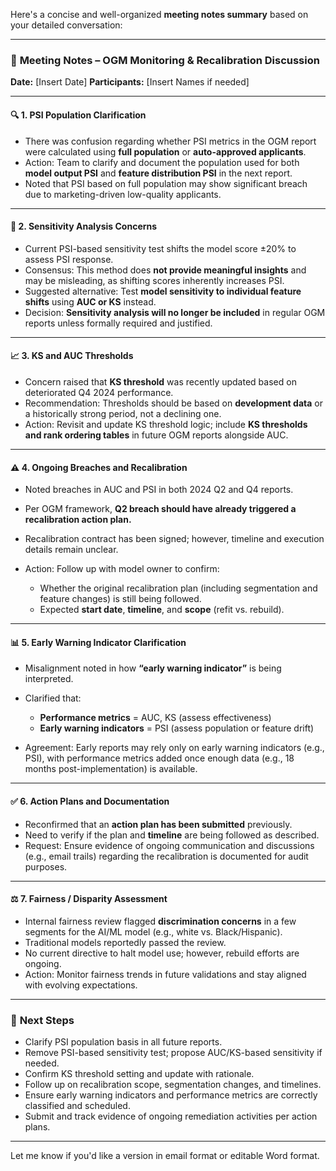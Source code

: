 Here's a concise and well-organized **meeting notes summary** based on your detailed conversation:

---

### 📝 **Meeting Notes – OGM Monitoring & Recalibration Discussion**

**Date:** \[Insert Date]
**Participants:** \[Insert Names if needed]

---

#### 🔍 **1. PSI Population Clarification**

* There was confusion regarding whether PSI metrics in the OGM report were calculated using **full population** or **auto-approved applicants**.
* Action: Team to clarify and document the population used for both **model output PSI** and **feature distribution PSI** in the next report.
* Noted that PSI based on full population may show significant breach due to marketing-driven low-quality applicants.

---

#### 🧠 **2. Sensitivity Analysis Concerns**

* Current PSI-based sensitivity test shifts the model score ±20% to assess PSI response.
* Consensus: This method does **not provide meaningful insights** and may be misleading, as shifting scores inherently increases PSI.
* Suggested alternative: Test **model sensitivity to individual feature shifts** using **AUC or KS** instead.
* Decision: **Sensitivity analysis will no longer be included** in regular OGM reports unless formally required and justified.

---

#### 📈 **3. KS and AUC Thresholds**

* Concern raised that **KS threshold** was recently updated based on deteriorated Q4 2024 performance.
* Recommendation: Thresholds should be based on **development data** or a historically strong period, not a declining one.
* Action: Revisit and update KS threshold logic; include **KS thresholds and rank ordering tables** in future OGM reports alongside AUC.

---

#### ⚠️ **4. Ongoing Breaches and Recalibration**

* Noted breaches in AUC and PSI in both 2024 Q2 and Q4 reports.
* Per OGM framework, **Q2 breach should have already triggered a recalibration action plan.**
* Recalibration contract has been signed; however, timeline and execution details remain unclear.
* Action: Follow up with model owner to confirm:

  * Whether the original recalibration plan (including segmentation and feature changes) is still being followed.
  * Expected **start date**, **timeline**, and **scope** (refit vs. rebuild).

---

#### 📊 **5. Early Warning Indicator Clarification**

* Misalignment noted in how **“early warning indicator”** is being interpreted.
* Clarified that:

  * **Performance metrics** = AUC, KS (assess effectiveness)
  * **Early warning indicators** = PSI (assess population or feature drift)
* Agreement: Early reports may rely only on early warning indicators (e.g., PSI), with performance metrics added once enough data (e.g., 18 months post-implementation) is available.

---

#### ✅ **6. Action Plans and Documentation**

* Reconfirmed that an **action plan has been submitted** previously.
* Need to verify if the plan and **timeline** are being followed as described.
* Request: Ensure evidence of ongoing communication and discussions (e.g., email trails) regarding the recalibration is documented for audit purposes.

---

#### ⚖️ **7. Fairness / Disparity Assessment**

* Internal fairness review flagged **discrimination concerns** in a few segments for the AI/ML model (e.g., white vs. Black/Hispanic).
* Traditional models reportedly passed the review.
* No current directive to halt model use; however, rebuild efforts are ongoing.
* Action: Monitor fairness trends in future validations and stay aligned with evolving expectations.

---

### 📌 **Next Steps**

* Clarify PSI population basis in all future reports.
* Remove PSI-based sensitivity test; propose AUC/KS-based sensitivity if needed.
* Confirm KS threshold setting and update with rationale.
* Follow up on recalibration scope, segmentation changes, and timelines.
* Ensure early warning indicators and performance metrics are correctly classified and scheduled.
* Submit and track evidence of ongoing remediation activities per action plans.

---

Let me know if you'd like a version in email format or editable Word format.
